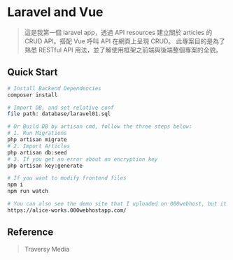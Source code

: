 # Laravel and Vue

> 這是我第一個 laravel app，透過 API resources 建立關於 articles 的 CRUD API。搭配 Vue 呼叫 API 在網頁上呈現 CRUD。
> 此專案目的是為了熟悉 RESTful API 用法，並了解使用框架之前端與後端整個專案的全貌。

## Quick Start

```bash
# Install Backend Dependencies
composer install

# Import DB, and set relative conf
file path: database/laravel01.sql

# Or Build DB by artisan cmd, follow the three steps below:
# 1. Run Migrations
php artisan migrate
# 2. Import Articles
php artisan db:seed
# 3. If you get an error about an encryption key
php artisan key:generate

# If you want to modify frontend files
npm i
npm run watch

# You can also see the demo site that I uploaded on 000webhost, but it can't handle 'PUT' and 'DELETE' for some server conf reasons.
https://alice-works.000webhostapp.com/
```

## Reference

> Traversy Media
